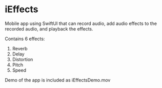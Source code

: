 # iEffects
Mobile app using SwiftUI that can record audio, add audio effects to the recorded audio, and playback the effects.

Contains 6 effects: 
1. Reverb
2. Delay
3. Distortion
4. Pitch
5. Speed

Demo of the app is included as iEffectsDemo.mov
